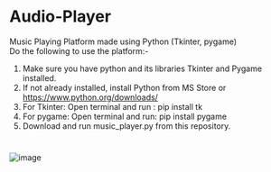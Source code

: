 # Audio-Player
Music Playing Platform made using Python (Tkinter, pygame) <br>
Do the following to use the platform:- <br>
1. Make sure you have python and its libraries Tkinter and Pygame installed.<br>
2. If not already installed, install Python from MS Store or https://www.python.org/downloads/<br>
3. For Tkinter: Open terminal and run : pip install tk
4. For pygame: Open terminal and run: pip install pygame
5. Download and run music_player.py from this repository.
#
![image](https://github.com/user-attachments/assets/536717b4-cd1e-4da9-87ed-ee52a55a64f6)

